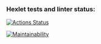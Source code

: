 ### Hexlet tests and linter status:
[![Actions Status](https://github.com/iphilka/python-project-49/actions/workflows/hexlet-check.yml/badge.svg)](https://github.com/iphilka/python-project-49/actions)

[![Maintainability](https://api.codeclimate.com/v1/badges/d6bd3246086fc9d61d27/maintainability)](https://codeclimate.com/github/iphilka/python-project-49/maintainability)